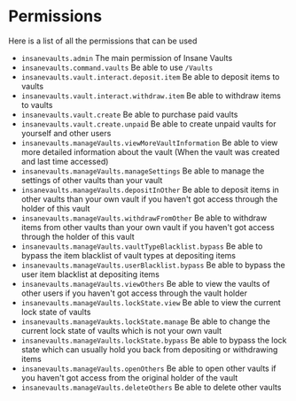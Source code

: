 # Permissions
Here is a list of all the permissions that can be used
<br>

* `insanevaults.admin`
  The main permission of Insane Vaults
* `insanevaults.command.vaults`
  Be able to use `/Vaults`
* `insanevaults.vault.interact.deposit.item`
  Be able to deposit items to vaults
* `insanevaults.vault.interact.withdraw.item`
  Be able to withdraw items to vaults
* `insanevaults.vault.create`
  Be able to purchase paid vaults
* `insanevaults.vault.create.unpaid`
  Be able to create unpaid vaults for yourself and other users
* `insanevaults.manageVaults.viewMoreVaultInformation`
  Be able to view more detailed information about the vault
  (When the vault was created and last time accessed)
* `insanevaults.manageVaults.manageSettings`
  Be able to manage the settings of other vaults than your vault
* `insanevaults.manageVaults.depositInOther`
  Be able to deposit items in other vaults than your own vault
  if you haven't got access through the holder of this vault
* `insanevaults.manageVaults.withdrawFromOther`
  Be able to withdraw items from other vaults than your own vault
  if you haven't got access through the holder of this vault
* `insanevaults.manageVaults.vaultTypeBlacklist.bypass`
  Be able to bypass the item blacklist of vault types at depositing items
* `insanevaults.manageVaults.userBlacklist.bypass`
  Be able to bypass the user item blacklist at depositing items
* `insanevaults.manageVaults.viewOthers`
  Be able to view the vaults of other users if you haven't got access
  through the vault holder
* `insanevaults.manageVaults.lockState.view`
  Be able to view the current lock state of vaults
* `insanevaults.manageVaukts.lockState.manage`
  Be able to change the current lock state of vaults which is not your own vault
* `insanevaults.manageVaults.lockState.bypass`
  Be able to bypass the lock state which can usually hold
  you back from depositing or withdrawing items
* `insanevaults.manageVaults.openOthers`
  Be able to open other vaults if you haven't got access
  from the original holder of the vault
* `insanevaults.manageVaults.deleteOthers`
  Be able to delete other vaults
